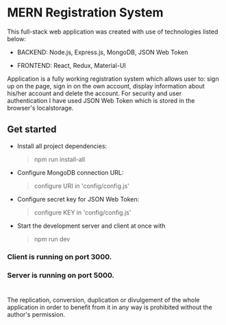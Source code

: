 # MERN Registration System

This full-stack web application was created with use of technologies listed below:

- BACKEND:
Node.js, Express.js, MongoDB, JSON Web Token

- FRONTEND:
React, Redux, Material-UI

Application is a fully working registration system which allows user to: sign up on the page, sign in on the own account, display information about his/her account and delete the account. For security and user authentication I have used JSON Web Token which is stored in the browser's localstorage.

## Get started

- Install all project dependencies:

  > npm run install-all

- Configure MongoDB connection URL:

  > configure URI in 'config/config.js'

- Configure secret key for JSON Web Token:

  > configure KEY in 'config/config.js'

- Start the development server and client at once with

  > npm run dev

### Client is running on port 3000.
### Server is running on port 5000.

#
The replication, conversion, duplication or divulgement of the whole application in order to benefit from it in any way is prohibited without the author's permission.
